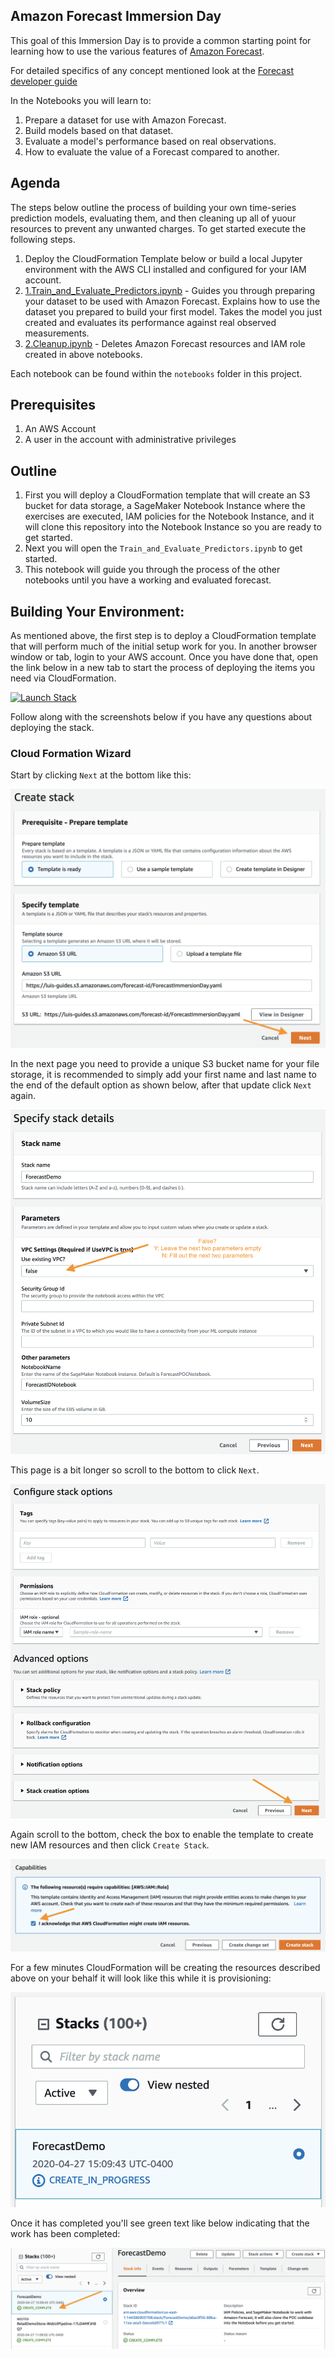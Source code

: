 ## Amazon Forecast Immersion Day

This goal of this Immersion Day is to provide a common starting point for learning how to use the various features of [Amazon Forecast](https://aws.amazon.com/forecast/). 

For detailed specifics of any concept mentioned look at the [Forecast developer guide](https://docs.aws.amazon.com/forecast/latest/dg/what-is-forecast.html)

In the Notebooks you will learn to:

1. Prepare a dataset for use with Amazon Forecast.
1. Build models based on that dataset.
1. Evaluate a model's performance based on real observations.
1. How to evaluate the value of a Forecast compared to another.

## Agenda

The steps below outline the process of building your own time-series prediction models, evaluating them, and then cleaning up all of yuour resources to prevent any unwanted charges. To get started execute the following steps.

1. Deploy the CloudFormation Template below or build a local Jupyter environment with the AWS CLI installed and configured for your IAM account.
1. [1.Train_and_Evaluate_Predictors.ipynb](notebooks/Train_and_Evaluate_Predictors.ipynb) - Guides you through preparing your dataset to be used with Amazon Forecast. Explains how to use the dataset you prepared to build your first model. Takes the model you just created and evaluates its performance against real observed measurements.
1. [2.Cleanup.ipynb](notebooks/Cleanup.ipynb) - Deletes Amazon Forecast resources and IAM role created in above notebooks.

Each notebook can be found within the `notebooks` folder in this project.

## Prerequisites 

1. An AWS Account
1. A user in the account with administrative privileges


## Outline

1. First you will deploy a CloudFormation template that will create an S3 bucket for data storage, a SageMaker Notebook Instance where the exercises are executed, IAM policies for the Notebook Instance, and it will clone this repository into the Notebook Instance so you are ready to get started.
1. Next you will open the `Train_and_Evaluate_Predictors.ipynb` to get started.
1. This notebook will guide you through the process of the other notebooks until you have a working and evaluated forecast.


## Building Your Environment:

As mentioned above, the first step is to deploy a CloudFormation template that will perform much of the initial setup work for you. In another browser window or tab, login to your AWS account. Once you have done that, open the link below in a new tab to start the process of deploying the items you need via CloudFormation.

[![Launch Stack](https://s3.amazonaws.com/cloudformation-examples/cloudformation-launch-stack.png)](https://console.aws.amazon.com/cloudformation/home#/stacks/new?stackName=ForecastDemo&templateURL=https://luis-guides.s3.amazonaws.com/forecast-id/ForecastImmersionDay.yaml)

Follow along with the screenshots below if you have any questions about deploying the stack.

### Cloud Formation Wizard

Start by clicking `Next` at the bottom like this:

![StackWizard](doc/images/img1.png)

In the next page you need to provide a unique S3 bucket name for your file storage, it is recommended to simply add your first name and last name to the end of the default option as shown below, after that update click `Next` again.

![StackWizard2](doc/images/img2.png)

This page is a bit longer so scroll to the bottom to click `Next`.

![StackWizard3](doc/images/img4.png)


Again scroll to the bottom, check the box to enable the template to create new IAM resources and then click `Create Stack`.

![StackWizard4](doc/images/img5.png)

For a few minutes CloudFormation will be creating the resources described above on your behalf it will look like this while it is provisioning:

![StackWizard5](doc/images/img6.png)

Once it has completed you'll see green text like below indicating that the work has been completed:

![StackWizard5](doc/images/img7.png)
